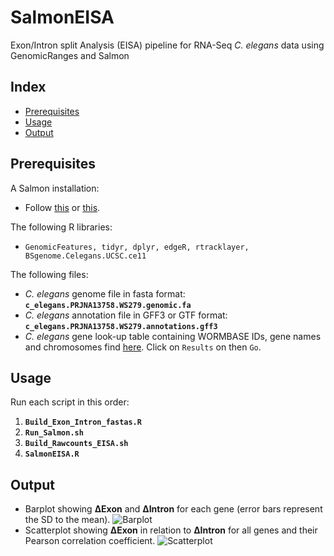 # SalmonEISA
Exon/Intron split Analysis (EISA) pipeline for RNA-Seq *C. elegans* data using GenomicRanges and Salmon

## Index

- [Prerequisites](https://github.com/AAnnan/SalmonEISA/#prerequisites)
- [Usage](https://github.com/AAnnan/SalmonEISA/#usage)
- [Output](https://github.com/AAnnan/SalmonEISA/#output)

## Prerequisites

A Salmon installation:
* Follow [this](https://combine-lab.github.io/salmon/getting_started/#obtaining-salmon) or [this](https://salmon.readthedocs.io/en/latest/building.html).

The following R libraries: 
* `GenomicFeatures, tidyr, dplyr, edgeR, rtracklayer, BSgenome.Celegans.UCSC.ce11` 

The following files:
* *C. elegans* genome file in fasta format: **`c_elegans.PRJNA13758.WS279.genomic.fa`**
* *C. elegans* annotation file in GFF3 or GTF format: **`c_elegans.PRJNA13758.WS279.annotations.gff3`**
* *C. elegans* gene look-up table containing WORMBASE IDs, gene names and chromosomes find [here](http://parasite.wormbase.org/biomart/martview?VIRTUALSCHEMANAME=parasite_mart&ATTRIBUTES=wbps_gene.default.feature_page.wbps_gene_id|wbps_gene.default.feature_page.external_gene_id|wbps_gene.default.feature_page.chromosome_name&FILTERS=wbps_gene.default.naive_filters.species_id_1010."caelegprjna13758"&VISIBLEPANEL=attributepanel). Click on `Results` on then `Go`.

## Usage

Run each script in this order:

1. **`Build_Exon_Intron_fastas.R`**
1. **`Run_Salmon.sh`**
1. **`Build_Rawcounts_EISA.sh`**
1. **`SalmonEISA.R`**

## Output

* Barplot showing **ΔExon** and **ΔIntron** for each gene (error bars represent the SD to the mean).
![Barplot](https://i.imgur.com/zixY90M.png)
* Scatterplot showing **ΔExon** in relation to **ΔIntron** for all genes and their Pearson correlation coefficient.
![Scatterplot](https://i.imgur.com/sQFQMTq.png)

